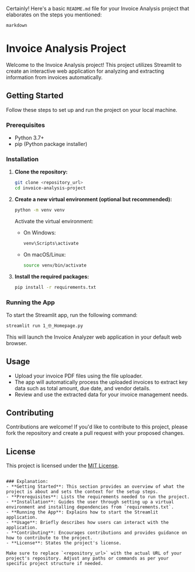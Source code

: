 Certainly! Here's a basic `README.md` file for your Invoice Analysis project that elaborates on the steps you mentioned:

```markdown```

# Invoice Analysis Project

Welcome to the Invoice Analysis project! This project utilizes Streamlit to create an interactive web application for analyzing and extracting information from invoices automatically.

## Getting Started

Follow these steps to set up and run the project on your local machine.

### Prerequisites
- Python 3.7+
- pip (Python package installer)

### Installation

1. **Clone the repository:**

   ```bash
   git clone <repository_url>
   cd invoice-analysis-project
   ```

2. **Create a new virtual environment (optional but recommended):**

   ```bash
   python -m venv venv
   ```
   
   Activate the virtual environment:
   
   - On Windows:
     ```bash
     venv\Scripts\activate
     ```
   
   - On macOS/Linux:
     ```bash
     source venv/bin/activate
     ```

3. **Install the required packages:**

   ```bash
   pip install -r requirements.txt
   ```

### Running the App

To start the Streamlit app, run the following command:

```bash
streamlit run 1_🤓_Homepage.py
```

This will launch the Invoice Analyzer web application in your default web browser.

## Usage

- Upload your invoice PDF files using the file uploader.
- The app will automatically process the uploaded invoices to extract key data such as total amount, due date, and vendor details.
- Review and use the extracted data for your invoice management needs.

## Contributing

Contributions are welcome! If you'd like to contribute to this project, please fork the repository and create a pull request with your proposed changes.

## License

This project is licensed under the [MIT License](LICENSE).
```

### Explanation:
- **Getting Started**: This section provides an overview of what the project is about and sets the context for the setup steps.
- **Prerequisites**: Lists the requirements needed to run the project.
- **Installation**: Guides the user through setting up a virtual environment and installing dependencies from `requirements.txt`.
- **Running the App**: Explains how to start the Streamlit application.
- **Usage**: Briefly describes how users can interact with the application.
- **Contributing**: Encourages contributions and provides guidance on how to contribute to the project.
- **License**: States the project's license.

Make sure to replace `<repository_url>` with the actual URL of your project's repository. Adjust any paths or commands as per your specific project structure if needed.
